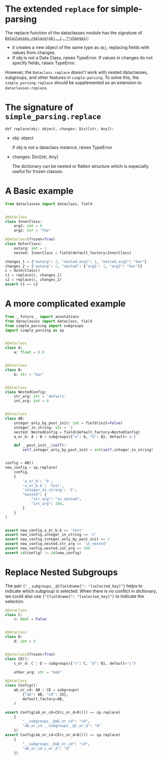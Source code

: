 # The extended `replace` for simple-parsing

The replace function of the dataclasses module has the signature of [`Dataclasses.replace(obj, /, **changes)`](https://docs.python.org/3/library/dataclasses.html#dataclasses.replace):
- it creates a new object of the same type as `obj`, replacing fields with values from changes.
- If obj is not a Data Class, raises TypeError. If values in changes do not specify fields, raises TypeError.

However, the `Dataclass.replace` doesn't work with nested dataclasses, subgroups, and other features in `simple-parsing`. To solve this, the `simple_parsing.replace` should be supplemented as an extension to `dataclasses.replace`.

# The signature of `simple_parsing.replace`
```def replace(obj: object, changes: Dict[str, Any]):```
- obj: object

    If obj is not a dataclass instance, raises TypeError

- changes: Dict[str, Any]

    The dictionary can be nested or flatten structure which is especially useful for frozen classes.

# A Basic example
```python
from dataclasses import dataclass, field


@dataclass
class InnerClass:
    arg1: int = 0
    arg2: str = "foo"

@dataclass(frozen=True)
class OuterClass:
    outarg: int = 1
    nested: InnerClass = field(default_factory=InnerClass)

changes_1 = {"outarg": 2, "nested.arg1": 1, "nested.arg2": "bar"}
changes_2 = {"outarg": 2, "nested": {"arg1": 1, "arg2": "bar"}}
c = OuterClass()
c1 = replace(c, changes_1)
c2 = replace(c, changes_2)
assert c1 == c2
```

# A more complicated example
```python
from __future__ import annotations
from dataclasses import dataclass, field
from simple_parsing import subgroups
import simple_parsing as sp


@dataclass
class A:
    a: float = 0.0


@dataclass
class B:
    b: str = "bar"


@dataclass
class NestedConfig:
    str_arg: str = 'default'
    int_arg: int = 0


@dataclass
class AB:
    integer_only_by_post_init: int = field(init=False)
    integer_in_string: str = '1'
    nested: NestedConfig = field(default_factory=NestedConfig)
    a_or_b: A | B = subgroups({"a": A, "b": B}, default='a')

    def __post_init__(self):
        self.integer_only_by_post_init = int(self.integer_in_string)


config = AB()
new_config = sp.replace(
    config,
    {
        'a_or_b': 'b',
        'a_or_b.b': 'test',
        'integer_in_string': '2',
        "nested": {
            "str_arg": "in_nested",
            "int_arg": 100,
        }
    }
)


assert new_config.a_or_b.b == 'test'
assert new_config.integer_in_string == '2'
assert new_config.integer_only_by_post_init == 2
assert new_config.nested.str_arg == 'in_nested'
assert new_config.nested.int_arg == 100
assert id(config) != id(new_config)

```

# Replace Nested Subgroups
The pair `{"__subgroups__@[fieldname]": "[selected_key]"}` helps to indicate which subgroup is selected. When there is no conflict in dictionary, we could also use `{"[fieldname]": "[selected_key]"}` to indicate the selection.

```python
@dataclass
class C:
    c: bool = False


@dataclass
class D:
    d: int = 0


@dataclass(frozen=True)
class CD():
    c_or_d: C | D = subgroups({"c": C, "d": D}, default="c")

    other_arg: str = "bob"

@dataclass
class Config():
    ab_or_cd: AB | CD = subgroups(
        {"ab": AB, "cd": CD},
        default_factory=AB,
    )

assert Config(ab_or_cd=CD(c_or_d=D())) == sp.replace(
    {
        "__subgroups__@ab_or_cd": "cd", 
        "ab_or_cd.__subgroups__@c_or_d": "d"
    })
assert Config(ab_or_cd=CD(c_or_d=D())) == sp.replace(
    {
        "__subgroups__@ab_or_cd": "cd", 
        "ab_or_cd.c_or_d": "d"
    })
```